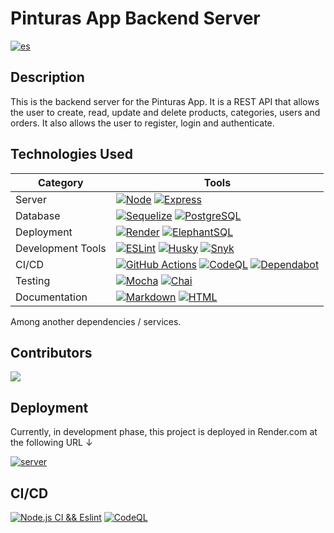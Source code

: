 # Pinturas App Backend Server

[![es](https://img.shields.io/badge/lang-es-yellow.svg)](./README.es.md)

## Description

This is the backend server for the Pinturas App. It is a REST API that allows
the user to create, read, update and delete products, categories, users and
orders. It also allows the user to register, login and authenticate.

## Technologies Used

| Category | Tools |
| --- | --- |
| Server | [![Node](https://img.shields.io/badge/-Node-333333?style=flat&logo=node.js)](https://nodejs.org/en/about) [![Express](https://img.shields.io/badge/-Express-333333?style=flat&logo=express)](https://expressjs.com/) |
| Database | [![Sequelize](https://img.shields.io/badge/-Sequelize-333333?style=flat&logo=sequelize)](https://sequelize.org/) [![PostgreSQL](https://img.shields.io/badge/-PostgreSQL-333333?style=flat&logo=postgresql)](https://www.postgresql.org/) |
| Deployment | [![Render](https://img.shields.io/badge/-Render-333333?style=flat&logo=render)](https://render.com/) [![ElephantSQL](https://img.shields.io/badge/ElephantSQL-333333?style=flat&logo=postgresql&logoColor=white)](https://www.elephantsql.com/) |
| Development Tools | [![ESLint](https://img.shields.io/badge/-ESLint-333333?style=flat&logo=eslint)](https://eslint.org/) [![Husky](https://img.shields.io/badge/-Husky-333333?style=flat&logo=editorconfig)](https://typicode.github.io/husky/#/) [![Snyk](https://img.shields.io/badge/-Snyk-333333?style=flat&logo=snyk)](https://snyk.io/) |
| CI/CD | [![GitHub Actions](https://img.shields.io/badge/-GitHub%20Actions-333333?style=flat&logo=github-actions)](https://docs.github.com/en/actions) [![CodeQL](https://img.shields.io/badge/-CodeQL-333333?style=flat&logo=github)](https://codeql.github.com/) [![Dependabot](https://img.shields.io/badge/-Dependabot-333333?style=flat&logo=dependabot)](https://github.com/features/security/) |
| Testing | [![Mocha](https://img.shields.io/badge/-Mocha-333333?style=flat&logo=mocha)](https://mochajs.org/) [![Chai](https://img.shields.io/badge/-Chai-333333?style=flat&logo=chai)](https://www.chaijs.com/) |
| Documentation | [![Markdown](https://img.shields.io/badge/-Markdown-333333?style=flat&logo=markdown)](https://www.markdownguide.org/) [![HTML](https://img.shields.io/badge/-HTML-333333?style=flat&logo=html5)](https://developer.mozilla.org/en-US/docs/Web/HTML) |

Among another dependencies / services.

## Contributors

<a href="https://github.com/Ide-Pinturerias/pinturas-app-back/contributors">
  <img src="https://contrib.rocks/image?repo=Ide-Pinturerias/pinturas-app-back"
/> </a>

## Deployment

Currently, in development phase, this project is deployed in Render.com at the
following URL ↓

[![server](https://img.shields.io/badge/server-333333?style=flat&logo=render)](https://pinturas-app-back.onrender.com/)

## CI/CD

[![Node.js CI &&
Eslint](https://github.com/Ide-Pinturerias/pinturas-app-back/actions/workflows/ci-eslint.yml/badge.svg)](https://github.com/Ide-Pinturerias/pinturas-app-back/actions/workflows/ci-eslint.yml)
[![CodeQL](https://github.com/Ide-Pinturerias/pinturas-app-back/actions/workflows/codeql.yml/badge.svg)](https://github.com/Ide-Pinturerias/pinturas-app-back/actions/workflows/codeql.yml)
